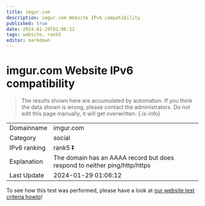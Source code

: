 ```yaml
---
title: imgur.com
description: imgur.com Website IPv6 compatibility
published: true
date: 2024-01-29T01:06:12
tags: website, rank5
editor: markdown
---
```


# imgur.com Website IPv6 compatibility

> The results shown here are accumulated by automation. If you think the data shown is wrong, please contact the administrators. 
> Do not edit this page manually, it will get overwritten.
{.is-info}


|   |   |
| - | - |
| Domainname | imgur.com
| Category | social |
| IPv6 ranking | rank5 :arrow_double_down: |
| Explanation | The domain has an AAAA record but does respond to neither ping/http/https |
| Last Update | 2024-01-29 01:06:12 |

To see how this test was performed, please have a look at [our website test criteria howto](/howto/testcriteria/website)!

